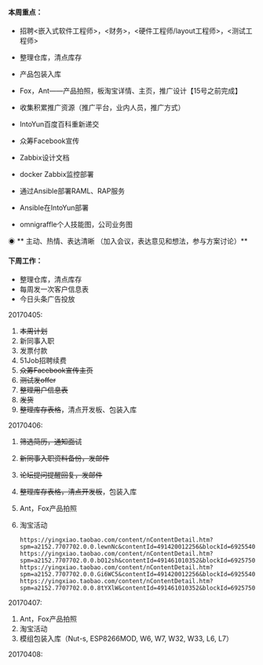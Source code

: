 #### **本周重点：**

* 招聘&lt;嵌入式软件工程师&gt;，&lt;财务&gt;，&lt;硬件工程师/layout工程师&gt;，&lt;测试工程师&gt;

* 整理仓库，清点库存

* 产品包装入库

* Fox，Ant——产品拍照，板淘宝详情、主页，推广设计【15号之前完成】

* 收集积累推广资源（推广平台，业内人员，推广方式）

* IntoYun百度百科重新递交

* 众筹Facebook宣传

* Zabbix设计文档

* docker Zabbix监控部署

* 通过Ansible部署RAML、RAP服务

* Ansible在IntoYun部署

* omnigraffle个人技能图，公司业务图

◉ ** 主动、热情、表达清晰 （加入会议，表达意见和想法，参与方案讨论）**

#### **下周工作：**

* 整理仓库，清点库存
* 每周发一次客户信息表
* 今日头条广告投放

20170405:

1. ~~本周计划~~
2. 新同事入职
3. 发票付款
4. 51Job招聘续费
5. ~~众筹Facebook宣传主页~~
6. ~~测试发offer~~
7. ~~整理用户信息表~~
8. ~~发货~~
9. ~~整理库存表格~~，清点开发板、包装入库

20170406:

1. ~~筛选简历，通知面试~~
2. ~~新同事入职资料备份，发邮件~~
3. ~~论坛提问提醒回复，发邮件~~
4. ~~整理库存表格，清点开发板~~，包装入库
5. Ant，Fox产品拍照
6. 淘宝活动

   ```
   https://yingxiao.taobao.com/content/nContentDetail.htm?spm=a2152.7707702.0.0.lewnNc&contentId=491420012256&blockId=692554052256&type=
   https://yingxiao.taobao.com/content/nContentDetail.htm?spm=a2152.7707702.0.0.bO12sh&contentId=491461010352&blockId=692575070352&type
   https://yingxiao.taobao.com/content/nContentDetail.htm?spm=a2152.7707702.0.0.Gi6WC5&contentId=491420012256&blockId=692554052256&type=
   https://yingxiao.taobao.com/content/nContentDetail.htm?spm=a2152.7707702.0.0.8tYXlW&contentId=491461010352&blockId=692575070352&type=
   ```

20170407:

1. Ant，Fox产品拍照
2. 淘宝活动
3. 模组包装入库（Nut-s, ESP8266MOD, W6, W7, W32, W33, L6, L7）

20170408:

